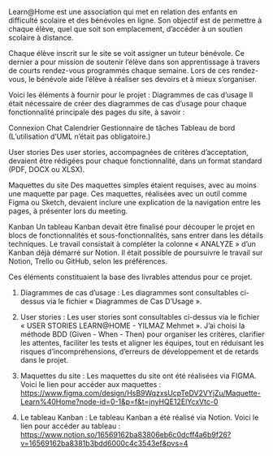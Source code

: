 Learn@Home est une association qui met en relation des enfants en difficulté scolaire et des bénévoles en ligne. Son objectif est de permettre à chaque élève, quel que soit son emplacement, d’accéder à un soutien scolaire à distance.

Chaque élève inscrit sur le site se voit assigner un tuteur bénévole. Ce dernier a pour mission de soutenir l’élève dans son apprentissage à travers de courts rendez-vous programmés chaque semaine. Lors de ces rendez-vous, le bénévole aide l’élève à réaliser ses devoirs et à mieux s’organiser.

Voici les éléments à fournir pour le projet :
Diagrammes de cas d’usage
Il était nécessaire de créer des diagrammes de cas d’usage pour chaque fonctionnalité principale des pages du site, à savoir :

Connexion
Chat
Calendrier
Gestionnaire de tâches
Tableau de bord
(L’utilisation d’UML n’était pas obligatoire.)

User stories
Des user stories, accompagnées de critères d’acceptation, devaient être rédigées pour chaque fonctionnalité, dans un format standard (PDF, DOCX ou XLSX).

Maquettes du site
Des maquettes simples étaient requises, avec au moins une maquette par page. Ces maquettes, réalisées avec un outil comme Figma ou Sketch, devaient inclure une explication de la navigation entre les pages, à présenter lors du meeting.

Kanban
Un tableau Kanban devait être finalisé pour découper le projet en blocs de fonctionnalités et sous-fonctionnalités, sans entrer dans les détails techniques.
Le travail consistait à compléter la colonne « ANALYZE » d’un Kanban déjà démarré sur Notion.
Il était possible de poursuivre le travail sur Notion, Trello ou GitHub, selon les préférences.

Ces éléments constituaient la base des livrables attendus pour ce projet.

1. Diagrammes de cas d’usage :
Les diagrammes sont consultables ci-dessus via le fichier « Diagrammes de Cas D’Usage ».

2. User stories :
Les user stories sont consultables ci-dessus via le fichier « USER STORIES LEARN@HOME - YILMAZ Mehmet ».
J’ai choisi la méthode BDD (Given - When - Then) pour organiser les critères, clarifier les attentes, faciliter les tests et aligner les équipes, tout en réduisant les risques d’incompréhensions, d’erreurs de développement et de retards dans le projet.

3. Maquettes du site : 
Les maquettes du site ont été réalisées via FIGMA. Voici le lien pour accéder aux maquettes :
https://www.figma.com/design/HsB9WqzxsUcpTeDV2VYjZu/Maquette-Learn%40Home?node-id=0-1&p=f&t=jnyHQE12ElYcxVtc-0

4. Le tableau Kanban :
Le tableau Kanban a été réalisé via Notion. Voici le lien pour accéder au tableau :
https://www.notion.so/16569162ba83806eb6c0dcff4a6b9f26?v=16569162ba8381b3bdd6000c4c3543ef&pvs=4
